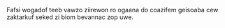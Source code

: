 Fafsi wogadof teeb vawzo ziirewon ro ogaana do coazifem geisoaba cew zaktarkuf seked zi biom bevannac zop uwe.